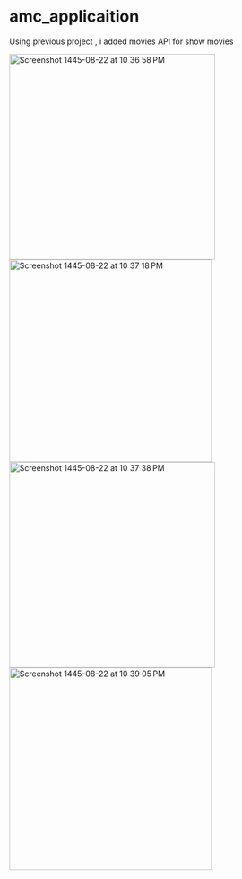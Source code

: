 # amc_applicaition
Using previous project , i added movies API for show movies

<img width="367" alt="Screenshot 1445-08-22 at 10 36 58 PM" src="https://github.com/maramnaif/HW-10/assets/123784913/058febcf-d917-431f-82e8-f10fe6de631b">


<img width="361" alt="Screenshot 1445-08-22 at 10 37 18 PM" src="https://github.com/maramnaif/HW-10/assets/123784913/0ac92f51-0f7c-49c5-90f5-b0bff2a4d9d8">


<img width="367" alt="Screenshot 1445-08-22 at 10 37 38 PM" src="https://github.com/maramnaif/HW-10/assets/123784913/bff8e302-dd51-4d4d-a0aa-95b6f9e22844">


<img width="361" alt="Screenshot 1445-08-22 at 10 39 05 PM" src="https://github.com/maramnaif/HW-10/assets/123784913/61390681-14c7-4dad-ba13-4fdc9d1c89bf">
